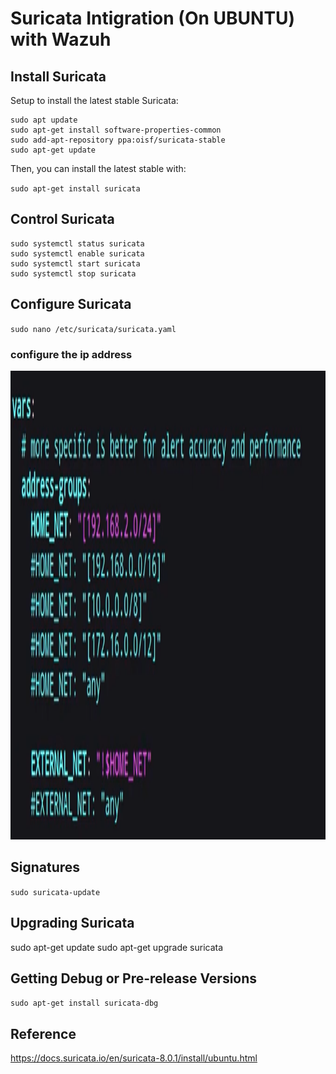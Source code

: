 # Suricata Intigration (On UBUNTU) with Wazuh


## Install Suricata

Setup to install the latest stable Suricata:
```
sudo apt update
sudo apt-get install software-properties-common
sudo add-apt-repository ppa:oisf/suricata-stable
sudo apt-get update
```

Then, you can install the latest stable with:

`sudo apt-get install suricata`

## Control Suricata
```
sudo systemctl status suricata
sudo systemctl enable suricata
sudo systemctl start suricata
sudo systemctl stop suricata
```

## Configure Suricata
`sudo nano /etc/suricata/suricata.yaml`

### configure the ip address
<p align="center">
    <img src="./images/config-1.png" width="750" height="750" />
</p>



## Signatures
`sudo suricata-update`



## Upgrading Suricata
sudo apt-get update
sudo apt-get upgrade suricata

## Getting Debug or Pre-release Versions
`sudo apt-get install suricata-dbg`






## Reference
https://docs.suricata.io/en/suricata-8.0.1/install/ubuntu.html

